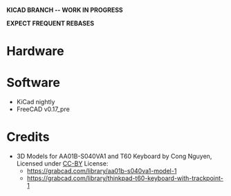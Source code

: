 **KICAD BRANCH -- WORK IN PROGRESS**

**EXPECT FREQUENT REBASES**

# Hardware


# Software

  * KiCad nightly
  * FreeCAD v0.17_pre

# Credits
  * 3D Models for AA01B-S040VA1 and T60 Keyboard by Cong Nguyen, Licensed under
    [CC-BY](http://creativecommons.org/licenses/by/4.0/) License:
    * https://grabcad.com/library/aa01b-s040va1-model-1
    * https://grabcad.com/library/thinkpad-t60-keyboard-with-trackpoint-1
